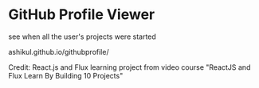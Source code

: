 # GitHub Profile Viewer
see when all the user's projects were started

ashikul.github.io/githubprofile/


Credit:
React.js and Flux learning project from video course "ReactJS and Flux Learn By Building 10 Projects"
